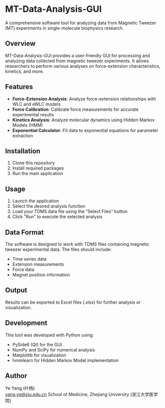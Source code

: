 # MT-Data-Analysis-GUI

A comprehensive software tool for analyzing data from Magnetic Tweezer (MT) experiments in single-molecule biophysics research.

## Overview

MT-Data-Analysis-GUI provides a user-friendly GUI for processing and analyzing data collected from magnetic tweezer experiments. It allows researchers to perform various analyses on force-extension characteristics, kinetics, and more.

## Features

- **Force-Extension Analysis**: Analyze force-extension relationships with WLC and eWLC models
- **Force Calibration**: Calibrate force measurements for accurate experimental results
- **Kinetics Analysis**: Analyze molecular dynamics using Hidden Markov Models (HMM)
- **Exponential Calculator**: Fit data to exponential equations for parameter extraction

## Installation

1. Clone this repository
2. Install required packages
3. Run the main application

## Usage

1. Launch the application
2. Select the desired analysis function
3. Load your TDMS data file using the "Select Files" button
4. Click "Run" to execute the selected analysis

## Data Format

The software is designed to work with TDMS files containing magnetic tweezer experimental data. The files should include:
- Time series data
- Extension measurements
- Force data
- Magnet position information

## Output

Results can be exported to Excel files (.xlsx) for further analysis or visualization.

## Development

This tool was developed with Python using:
- PySide6 (Qt) for the GUI
- NumPy and SciPy for numerical analysis
- Matplotlib for visualization
- hmmlearn for Hidden Markov Model implementation

## Author

Ye Yang (叶杨)  
yang.ye@zju.edu.cn
School of Medicine, Zhejiang University (浙江大学医学院)
